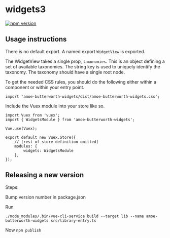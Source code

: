 # widgets3

[![npm version](https://badge.fury.io/js/amoe-butterworth-widgets.svg)](https://badge.fury.io/js/amoe-butterworth-widgets)

## Usage instructions

There is no default export.  A named export `WidgetView` is exported.

The WidgetView takes a single prop, `taxonomies`.  This is an object defining
a set of available taxonomies.  The string key is used to uniquely identify
the taxonomy.  The taxonomy should have a single root node.

To get the needed CSS rules, you should do the following either within a
component or within your entry point.

    import 'amoe-butterworth-widgets/dist/amoe-butterworth-widgets.css';


Include the Vuex module into your store like so.

    import Vuex from 'vuex';
    import { WidgetsModule } from 'amoe-butterworth-widgets';

    Vue.use(Vuex);

    export default new Vuex.Store({
        // [rest of store definition omitted]
        modules: {
            widgets: WidgetsModule
        },
    });


## Releasing a new version

Steps:

Bump version number in package.json

Run 

    ./node_modules/.bin/vue-cli-service build --target lib --name amoe-butterworth-widgets src/library-entry.ts

Now `npm publish`
